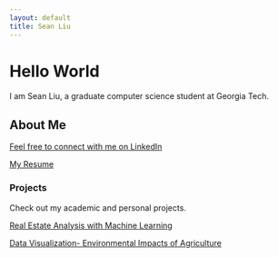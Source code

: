 ```yaml
---
layout: default
title: Sean Liu
---
```


# Hello World
I am Sean Liu, a graduate computer science student at Georgia Tech.

## About Me
[Feel free to connect with me on LinkedIn](https://www.linkedin.com/in/sliu750)

[My Resume](Sean_Liu_Resume_F25.pdf)

### Projects
Check out my academic and personal projects.

[Real Estate Analysis with Machine Learning](https://github.com/sliu750/ML4641-Team-Project)

[Data Visualization- Environmental Impacts of Agriculture](https://syoon029.github.io/6730-Data-Vis-Team-Project.github.io/)
